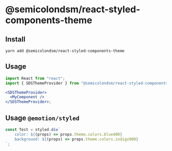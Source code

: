# @semicolondsm/react-styled-components-theme

## Install

```
yarn add @semicolondsm/react-styled-components-theme
```

## Usage

```jsx
import React from "react";
import { SDSThemeProvider } from "@semicolondsm/react-styled-components-theme";

<SDSThemeProvider>
  <MyComponent />
</SDSThemeProvider>;
```

## Usage `@emotion/styled`

```jsx
const Test = styled.div`
    color: ${(props) => props.theme.colors.blue400}
    background: ${(props) => props.theme.colors.indigo900}
`;
```
